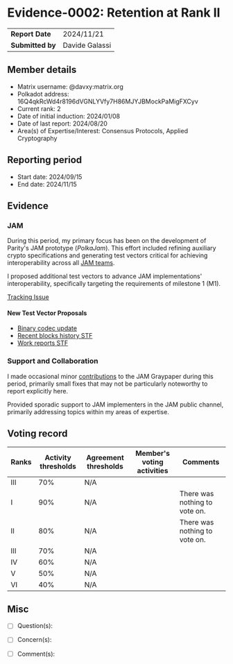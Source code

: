 # Evidence-0002: Retention at Rank II

|                  |                      |
| ---------------- | ---------------------|
| **Report Date**  | 2024/11/21           |
| **Submitted by** | Davide Galassi       |


## Member details

- Matrix username: @davxy:matrix.org
- Polkadot address: 16Q4qkRcWd4r8196dVGNLYVfy7H86MJYJBMockPaMigFXCyv
- Current rank: 2
- Date of initial induction: 2024/01/08
- Date of last report: 2024/08/20
- Area(s) of Expertise/Interest: Consensus Protocols, Applied Cryptography


## Reporting period

- Start date: 2024/09/15
- End date: 2024/11/15


## Evidence

### JAM

During this period, my primary focus has been on the development of Parity's
JAM prototype (*PolkaJam*). This effort included refining auxiliary crypto
specifications and generating test vectors critical for achieving
interoperability across all [JAM teams](https://graypaper.com/clients/).

I proposed additional test vectors to advance JAM implementations'
interoperability, specifically targeting the requirements of milestone 1 (M1).

[Tracking Issue](https://github.com/w3f/jamtestvectors/issues/21)

#### New Test Vector Proposals

- [Binary codec update](https://github.com/w3f/jamtestvectors/pull/19)  
- [Recent blocks history STF](https://github.com/w3f/jamtestvectors/pull/11)  
- [Work reports STF](https://github.com/w3f/jamtestvectors/pull/20)  

### Support and Collaboration

I made occasional minor [contributions](https://github.com/gavofyork/graypaper/pulls?q=is%3Apr+author%3Adavxy)
to the JAM Graypaper during this period, primarily small fixes that may not be particularly noteworthy to report
explicitly here.

Provided sporadic support to JAM implementers in the JAM public channel,
primarily addressing topics within my areas of expertise.


## Voting record

| Ranks | Activity thresholds | Agreement thresholds | Member's voting activities | Comments                      |
| ----- | ------------------- | -------------------- | -------------------------- | ----------------------------- |
| III   | 70%                 | N/A                  |                            |                               |
| I     | 90%                 | N/A                  |                            | There was nothing to vote on. |
| II    | 80%                 | N/A                  |                            | There was nothing to vote on. |
| III   | 70%                 | N/A                  |                            |                               |
| IV    | 60%                 | N/A                  |                            |                               |
| V     | 50%                 | N/A                  |                            |                               |
| VI    | 40%                 | N/A                  |                            |                               |


## Misc

- [ ] Question(s): 

- [ ] Concern(s): 

- [ ] Comment(s): 
